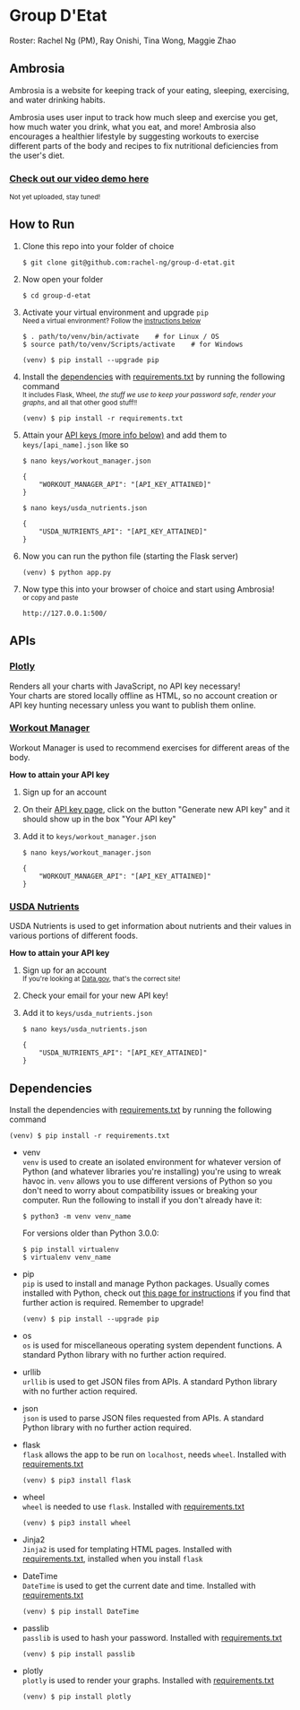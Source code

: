 # Group D'Etat

Roster: Rachel Ng (PM), Ray Onishi, Tina Wong, Maggie Zhao


## Ambrosia

Ambrosia is a website for keeping track of your eating, sleeping, exercising, and water drinking habits. 

Ambrosia uses user input to track how much sleep and exercise you get, how much water you drink, what you eat, and more! Ambrosia also encourages a healthier lifestyle by suggesting workouts to exercise different parts of the body and recipes to fix nutritional deficiencies from the user's diet. 

### [Check out our video demo here](https://www.youtube.com/)  
<sup>Not yet uploaded, stay tuned!</sup>


## How to Run

1. Clone this repo into your folder of choice 

    ```
    $ git clone git@github.com:rachel-ng/group-d-etat.git
    ```

2. Now open your folder

    ```
    $ cd group-d-etat
    ```

3. Activate your virtual environment and upgrade `pip`  
<sup>Need a virtual environment? Follow the [instructions below](#dependencies)</sup>  

    ```
    $ . path/to/venv/bin/activate    # for Linux / OS
    $ source path/to/venv/Scripts/activate    # for Windows
    
    (venv) $ pip install --upgrade pip
    ```

4. Install the [dependencies](#dependencies) with [requirements.txt](requirements.txt) by running the following command  
<sup>It includes Flask, Wheel, *the stuff we use to keep your password safe*, *render your graphs*, and all that other good stuff!!</sup>


    ```
    (venv) $ pip install -r requirements.txt
    ```

5. Attain your [API keys (more info below)](#APIs) and add them to `keys/[api_name].json` like so  

    ```
    $ nano keys/workout_manager.json
    ```
    ```
    {
        "WORKOUT_MANAGER_API": "[API_KEY_ATTAINED]"
    }
    ```

    ```
    $ nano keys/usda_nutrients.json
    ```
    ```
    {
        "USDA_NUTRIENTS_API": "[API_KEY_ATTAINED]"
    }
    ```

6. Now you can run the python file (starting the Flask server)

    ```
    (venv) $ python app.py
    ```

7. Now type this into your browser of choice and start using Ambrosia!  
<sup>or copy and paste</sup>

    ```
    http://127.0.0.1:500/
    ```


## APIs 

### [Plotly](https://plot.ly/)

Renders all your charts with JavaScript, no API key necessary!  
Your charts are stored locally offline as HTML, so no account creation or API key hunting necessary unless you want to publish them online. 

### [Workout Manager](https://wger.de/en/user/api-key)

Workout Manager is used to recommend exercises for different areas of the body. 

**How to attain your API key**

1. Sign up for an account
2. On their [API key page](https://wger.de/en/user/api-key), click on the button "Generate new API key" and it should show up in the box "Your API key" 
3. Add it to `keys/workout_manager.json` 

    ```
    $ nano keys/workout_manager.json
    ```
    ```
    {
        "WORKOUT_MANAGER_API": "[API_KEY_ATTAINED]"
    }
    ```

### [USDA Nutrients](https://api.data.gov/signup/)

USDA Nutrients is used to get information about nutrients and their values in various portions of different foods. 

**How to attain your API key**

1. Sign up for an account  
<sup>If you're looking at [Data.gov](https://api.data.gov/signup/), that's the correct site!</sup>
2. Check your email for your new API key! 
3. Add it to `keys/usda_nutrients.json` 

    ```
    $ nano keys/usda_nutrients.json
    ```
    ```
    {
        "USDA_NUTRIENTS_API": "[API_KEY_ATTAINED]"
    }
    ```


## Dependencies 

Install the dependencies with [requirements.txt](requirements.txt) by running the following command

```
(venv) $ pip install -r requirements.txt
```

- venv  
`venv` is used to create an isolated environment for whatever version of Python (and whatever libraries you're installing) you're using to wreak havoc in. `venv` allows you to use different versions of Python so you don't need to worry about compatibility issues or breaking your computer. Run the following to install if you don't already have it: 

    ```
    $ python3 -m venv venv_name 
    ```
    
    For versions older than Python 3.0.0:  
    ```
    $ pip install virtualenv
    $ virtualenv venv_name  
    ```

- pip  
`pip` is used to install and manage Python packages. Usually comes installed with Python, check out [this page for instructions](https://pip.pypa.io/en/stable/installing/) if you find that further action is required. Remember to upgrade! 

    ```
    (venv) $ pip install --upgrade pip
    ```

- os  
`os` is used for miscellaneous operating system dependent functions. A standard Python library with no further action required.

- urllib  
`urllib` is used to get JSON files from APIs. A standard Python library with no further action required. 

- json  
`json` is used to parse JSON files requested from APIs. A standard Python library with no further action required. 

- flask  
`flask` allows the app to be run on `localhost`, needs `wheel`. Installed with [requirements.txt](requirements.txt) 

    ```
    (venv) $ pip3 install flask
    ```

- wheel  
`wheel` is needed to use `flask`. Installed with [requirements.txt](requirements.txt) 

    ```
    (venv) $ pip3 install wheel
    ```

- Jinja2  
`Jinja2` is used for templating HTML pages. Installed with [requirements.txt](requirements.txt), installed when you install `flask`

- DateTime  
`DateTime` is used to get the current date and time. Installed with [requirements.txt](requirements.txt) 

    ```
    (venv) $ pip install DateTime
    ```

- passlib  
`passlib` is used to hash your password. Installed with [requirements.txt](requirements.txt) 

    ```
    (venv) $ pip install passlib
    ```

- plotly  
`plotly` is used to render your graphs. Installed with [requirements.txt](requirements.txt) 

    ```
    (venv) $ pip install plotly
    ```
